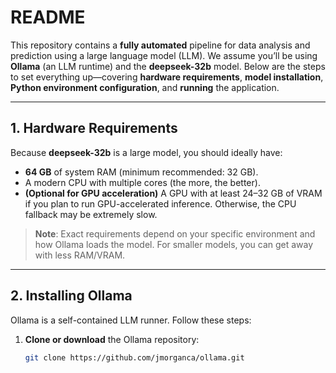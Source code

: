 # README

This repository contains a **fully automated** pipeline for data analysis and prediction using a large language model (LLM). We assume you’ll be using **Ollama** (an LLM runtime) and the **deepseek-32b** model. Below are the steps to set everything up—covering **hardware requirements**, **model installation**, **Python environment configuration**, and **running** the application.

---

## 1. Hardware Requirements

Because **deepseek-32b** is a large model, you should ideally have:

- **64 GB** of system RAM (minimum recommended: 32 GB).
- A modern CPU with multiple cores (the more, the better).
- **(Optional for GPU acceleration)** A GPU with at least 24–32 GB of VRAM if you plan to run GPU-accelerated inference. Otherwise, the CPU fallback may be extremely slow.

> **Note**: Exact requirements depend on your specific environment and how Ollama loads the model. For smaller models, you can get away with less RAM/VRAM.

---

## 2. Installing Ollama

Ollama is a self-contained LLM runner. Follow these steps:

1. **Clone or download** the Ollama repository:
   ```bash
   git clone https://github.com/jmorganca/ollama.git
